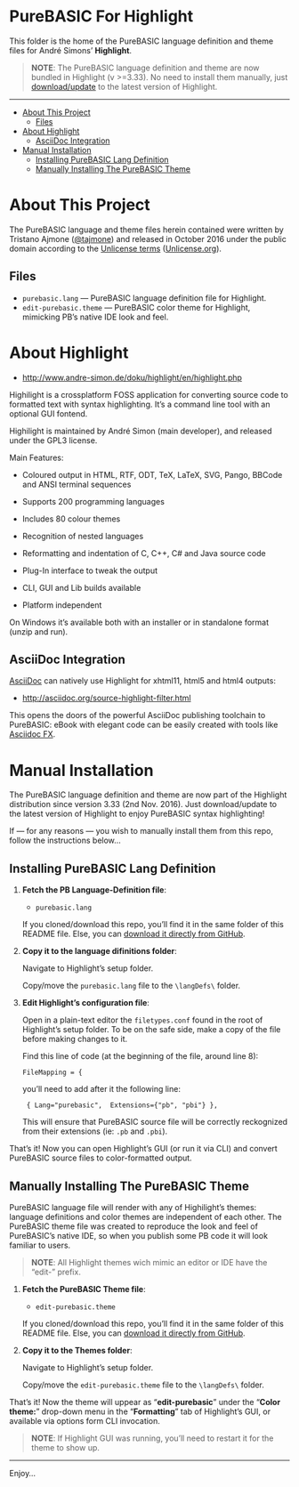 PureBASIC For Highlight
=======================

This folder is the home of the PureBASIC language definition and theme files for André Simons’ **Highlight**.

> **NOTE**: The PureBASIC language definition and theme are now bundled in Highlight (v &gt;=3.33). No need to install them manually, just [download/update](http://www.andre-simon.de/zip/download.php) to the latest version of Highlight.

------------------------------------------------------------------------

<!-- #toc -->
-   [About This Project](#about-this-project)
    -   [Files](#files)
-   [About Highlight](#about-highlight)
    -   [AsciiDoc Integration](#asciidoc-integration)
-   [Manual Installation](#manual-installation)
    -   [Installing PureBASIC Lang Definition](#installing-purebasic-lang-definition)
    -   [Manually Installing The PureBASIC Theme](#manually-installing-the-purebasic-theme)

<!-- /toc -->
About This Project
==================

The PureBASIC language and theme files herein contained were written by Tristano Ajmone ([@tajmone](https://github.com/tajmone)) and released in October 2016 under the public domain according to the [Unlicense terms](./UNLICENSE) ([Unlicense.org](http://unlicense.org)).

Files
-----

-   `purebasic.lang` — PureBASIC language definition file for Highlight.
-   `edit-purebasic.theme` — PureBASIC color theme for Highlight, mimicking PB’s native IDE look and feel.

About Highlight
===============

-   http://www.andre-simon.de/doku/highlight/en/highlight.php

Highilight is a crossplatform FOSS application for converting source code to formatted text with syntax highlighting. It’s a command line tool with an optional GUI fontend.

Highilight is maintained by André Simon (main developer), and released under the GPL3 license.

Main Features:

-   Coloured output in HTML, RTF, ODT, TeX, LaTeX, SVG, Pango, BBCode and ANSI terminal sequences

-   Supports 200 programming languages

-   Includes 80 colour themes

-   Recognition of nested languages

-   Reformatting and indentation of C, C++, C\# and Java source code

-   Plug-In interface to tweak the output

-   CLI, GUI and Lib builds available

-   Platform independent

On Windows it’s available both with an installer or in standalone format (unzip and run).

AsciiDoc Integration
--------------------

[AsciiDoc](http://asciidoc.org) can natively use Highlight for xhtml11, html5 and html4 outputs:

-   http://asciidoc.org/source-highlight-filter.html

This opens the doors of the powerful AsciiDoc publishing toolchain to PureBASIC: eBook with elegant code can be easily created with tools like [Asciidoc FX](http://www.asciidocfx.com/).

Manual Installation
===================

The PureBASIC language definition and theme are now part of the Highlight distribution since version 3.33 (2nd Nov. 2016). Just download/update to the latest version of Highlight to enjoy PureBASIC syntax highlighting!

If — for any reasons — you wish to manually install them from this repo, follow the instructions below…

Installing PureBASIC Lang Definition
------------------------------------

1.  **Fetch the PB Language-Definition file**:

    -   `purebasic.lang`

    If you cloned/download this repo, you’ll find it in the same folder of this README file. Else, you can [download it directly from GitHub](https://raw.githubusercontent.com/tajmone/purebasic-archives/master/syntax-highlighting/highlight/purebasic.lang).

2.  **Copy it to the language difinitions folder**:

    Navigate to Highlight’s setup folder.

    Copy/move the `purebasic.lang` file to the `\langDefs\` folder.

3.  **Edit Highlight’s configuration file**:

    Open in a plain-text editor the `filetypes.conf` found in the root of Highlight’s setup folder. To be on the safe side, make a copy of the file before making changes to it.

    Find this line of code (at the beginning of the file, around line 8):

    ``` {.lua}
    FileMapping = {
    ```

    you’ll need to add after it the following line:

    ``` {.lua}
     { Lang="purebasic",  Extensions={"pb", "pbi"} },
    ```

    This will ensure that PureBASIC source file will be correctly reckognized from their extensions (ie: `.pb` and `.pbi`).

That’s it! Now you can open Highlight’s GUI (or run it via CLI) and convert PureBASIC source files to color-formatted output.

Manually Installing The PureBASIC Theme
---------------------------------------

PureBASIC language file will render with any of Highilight’s themes: language definitions and color themes are independent of each other. The PureBASIC theme file was created to reproduce the look and feel of PureBASIC’s native IDE, so when you publish some PB code it will look familiar to users.

> **NOTE**: All Highlight themes wich mimic an editor or IDE have the “edit-” prefix.

1.  **Fetch the PureBASIC Theme file**:

    -   `edit-purebasic.theme`

    If you cloned/download this repo, you’ll find it in the same folder of this README file. Else, you can [download it directly from GitHub](ttps://raw.githubusercontent.com/tajmone/purebasic-archives/master/syntax-highlighting/highlight/pure_basic.theme).

2.  **Copy it to the Themes folder**:

    Navigate to Highlight’s setup folder.

    Copy/move the `edit-purebasic.theme` file to the `\langDefs\` folder.

That’s it! Now the theme will uppear as “**edit-purebasic**” under the “**Color theme:**” drop-down menu in the “**Formatting**” tab of Highlight’s GUI, or available via options form CLI invocation.

> **NOTE**: If Highlight GUI was running, you’ll need to restart it for the theme to show up.

------------------------------------------------------------------------

Enjoy…
